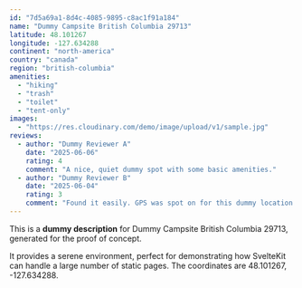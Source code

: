```yaml
---
id: "7d5a69a1-8d4c-4085-9895-c8ac1f91a184"
name: "Dummy Campsite British Columbia 29713"
latitude: 48.101267
longitude: -127.634288
continent: "north-america"
country: "canada"
region: "british-columbia"
amenities:
  - "hiking"
  - "trash"
  - "toilet"
  - "tent-only"
images:
  - "https://res.cloudinary.com/demo/image/upload/v1/sample.jpg"
reviews:
  - author: "Dummy Reviewer A"
    date: "2025-06-06"
    rating: 4
    comment: "A nice, quiet dummy spot with some basic amenities."
  - author: "Dummy Reviewer B"
    date: "2025-06-04"
    rating: 3
    comment: "Found it easily. GPS was spot on for this dummy location."
---
```


This is a **dummy description** for Dummy Campsite British Columbia 29713, generated for the proof of concept.

It provides a serene environment, perfect for demonstrating how SvelteKit can handle a large number of static pages. The coordinates are 48.101267, -127.634288.
